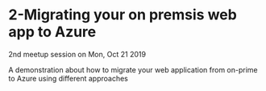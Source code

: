 # 2-Migrating your on premsis web app to Azure
2nd meetup session on Mon, Oct 21 2019    
    
A demonstration about how to migrate your web application from on-prime to Azure using different approaches
